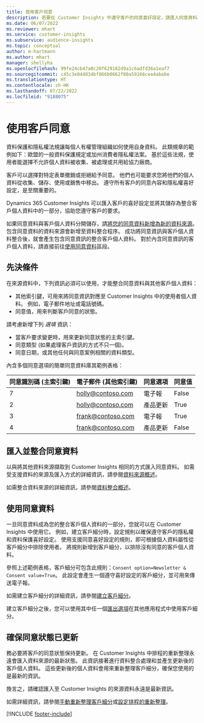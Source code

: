 ```yaml
---
title: 使用客戶同意
description: 若要在 Customer Insights 中遵守客戶的同意喜好設定，請匯入同意資料。
ms.date: 06/07/2022
ms.reviewer: mhart
ms.service: customer-insights
ms.subservice: audience-insights
ms.topic: conceptual
author: m-hartmann
ms.author: mhart
manager: shellyha
ms.openlocfilehash: 99fe24cb47a8c20f629182d9a1c6adfd36a1eaf7
ms.sourcegitcommit: c45c3e044034bf866b0662f80a59166cee4ababe
ms.translationtype: HT
ms.contentlocale: zh-HK
ms.lasthandoff: 07/22/2022
ms.locfileid: "9188075"
---
```

# <a name="use-customer-consent"></a>使用客戶同意

資料保護和隱私權法規讓每個人有權管理組織如何使用自身資料。 此類規章的範例如下：歐盟的一般資料保護規定或加州消費者隱私權法案。 基於這些法規，使用者能選擇不允許個人資料被收集、被處理或共用給協力廠商。  

客戶可以選擇對特定表單撤銷或拒絕給予同意。 他們也可能要求您將他們的個人資料從收集、儲存、使用或銷售中移出。 遵守所有客戶的同意內容和隱私權喜好設定，是至關重要的。  

Dynamics 365 Customer Insights 可以匯入客戶的喜好設定並將其儲存為整合客戶個人資料中的一部分，協助您遵守客戶的要求。

如果同意資料與客戶個人資料分開儲存，請[將您的同意資料新增為新的資料來源](#import-and-unify-consent-data)。 包含同意資料的資料來源會新增至資料整合程序。 成功將同意資訊與客戶個人資料整合後，就會產生包含同意資訊的整合客戶個人資料。 對於內含同意資訊的客戶個人資料，請直接前往[使用同意資料](#use-consent-data)區段。

## <a name="prerequisites"></a>先決條件

在來源資料中，下列資訊必須可以使用，才能整合同意資料與其他客戶個人資料：

- 其他索引鍵，可用來將同意資訊對應至 Customer Insights 中的使用者個人資料。 例如，電子郵件地址或電話號碼。
- 同意值，用來判斷客戶同意的狀態。

請考慮新增下列 *選填* 資訊：

- 當客戶要求變更時，用來更新同意狀態的主索引鍵。
- 同意類型 (如果處理客戶資訊的方式不只一個)。
- 同意日期，或其他任何與同意案例相關的資料類型。

內含多個同意選項的簡單同意資料庫其範例表格：

|同意識別碼 (主索引鍵)   |電子郵件 (其他索引鍵)  |同意選項  |同意值  |
|---------|---------|---------|---------|
|7    |  holly@contoso.com       |  電子報       |  False       |
|2    |  holly@contoso.com       |  產品更新       |  True       |
|3    |  frank@contoso.com       |  電子報       | True        |
|4    |  frank@contoso.com       |  產品更新       |  False       |

## <a name="import-and-unify-consent-data"></a>匯入並整合同意資料

以與將其他資料來源擷取到 Customer Insights 相同的方式匯入同意資料。 如需受支援資料的來源及匯入方式的詳細資訊，請參閱[資料來源概述](data-sources.md)。

如需整合資料來源的詳細資訊，請參閱[資料整合概述](data-unification.md)。

## <a name="use-consent-data"></a>使用同意資料

一旦同意資料成為您的整合客戶個人資料的一部分，您就可以在 Customer Insights 中使用它。 例如，建立客戶細分時，設定規則以確保遵守客戶的隱私權和資料保護喜好設定。 使用支援同意喜好設定的規則，即可根據個人資料屬性從客戶細分中排除使用者。 將規則新增到客戶細分，以排除沒有同意的客戶個人資料。

參照上述範例表格，客戶細分可包含此規則：`Consent option=Newsletter & Consent value=True`。 此設定會產生一個遵守喜好設定的客戶細分，並可用來傳送電子報。

如需建立客戶細分的詳細資訊，請參閱[建立客戶細分](segment-builder.md)。

建立客戶細分之後，您可以使用其中任一個[匯出選項](export-destinations.md)在其他應用程式中使用客戶細分。

## <a name="ensure-updated-consent-status"></a>確保同意狀態已更新

務必要將客戶的同意狀態保持更新。 在 Customer Insights 中排程的重新整理永遠會匯入資料來源的最新狀態。 此資訊接著進行資料整合處理和並產生更新後的客戶個人資料。 這些更新後的個人資料會用來重新整理客戶細分，確保您使用的是最新的資訊。

換言之，請確認匯入至 Customer Insights 的來源資料永遠是最新資訊。

如需詳細資訊，請參閱[手動重新整理客戶細分](segments.md#refresh-segments)或[設定排程的重新整理](system.md#schedule-tab)。

[!INCLUDE [footer-include](includes/footer-banner.md)]

